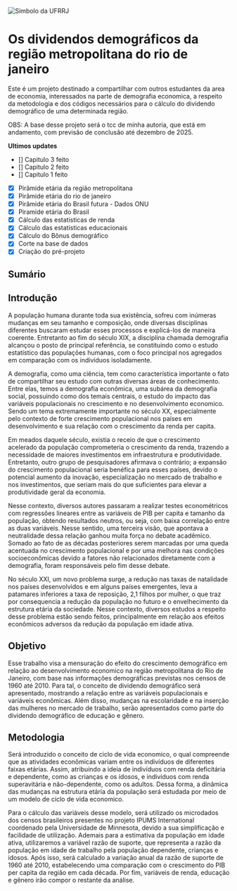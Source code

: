 ![Simbolo da UFRRJ](https://guiadoestudante.abril.com.br/wp-content/uploads/sites/4/2019/04/resumo-atualidades-demografia-e-envelhecimento-populacional.png?w=1024)
# Os dividendos demográficos da região metropolitana do rio de janeiro
Este é um projeto destinado a compartilhar com outros estudantes da area de economia, interessados na parte de demografia economica, a respeito da metodologia e dos códigos necessários para o cálculo do dividendo demográfico de uma determinada região.

OBS: A base desse projeto será o tcc de minha autoria, que está em andamento, com previsão de conclusão até dezembro de 2025.

**Ultimos updates**
- [] Capitulo 3 feito
- [] Capitulo 2 feito
- [] Capitulo 1 feito
- [x] Pirâmide etária da região metropolitana
- [x] Pirâmide etária do rio de janeiro
- [x] Pirâmide etária do Brasil futura - Dados ONU
- [x] Piramide etária do Brasil
- [x] Cálculo das estatisticas de renda
- [x] Cálculo das estatisticas educacionais
- [x] Cálculo do Bônus demográfico
- [x] Corte na base de dados
- [x] Criação do pré-projeto 

## Sumário

## Introdução 

A população humana durante toda sua existência, sofreu com inúmeras mudanças em seu tamanho e composição, onde diversas disciplinas diferentes buscaram estudar esses processos e explicá-los de maneira coerente. Entretanto ao fim do século XIX, a disciplina chamada demografia alcançou o posto de principal referência, se constituindo como o estudo estatístico das populações humanas, com o foco principal nos agregados em comparação com os indivíduos isoladamente.

A demografia, como uma ciência, tem como característica importante o fato de compartilhar seu estudo com outras diversas áreas de conhecimento. Entre elas, temos a demografia econômica, uma subárea da demografia social, possuindo como dos temais centrais, o estudo do impacto das variáveis populacionais no crescimento e no desenvolvimento economico. Sendo um tema extremamente importante no século XX, especialmente pelo contexto de forte crescimento populacional nos países em desenvolvimento e sua relação com o crescimento da renda per capita.

Em meados daquele século, existia o receio de que o crescimento acelerado da população comprometeria o crescimento da renda, trazendo a necessidade de maiores investimentos em infraestrutura e produtividade. Entretanto, outro grupo de pesquisadores afirmava o contrário; a expansão do crescimento populacional seria benéfica para esses países, devido o potencial aumento da inovação, especialização no mercado de trabalho e nos investimentos, que seriam mais do que suficientes para elevar a produtividade geral da economia.

Nesse contexto, diversos autores passaram a realizar testes econométricos com regressões lineares entre as variáveis de PIB per capita e tamanho da população, obtendo resultados neutros, ou seja, com baixa correlação entre as duas variáveis. Nesse sentido, uma terceira visão, que apontava a neutralidade dessa relação ganhou muita força no debate acadêmico. Somado ao fato de as décadas posteriores serem marcadas por uma queda acentuada no crescimento populacional e por uma melhora nas condições socioeconômicas devido a fatores não relacionados diretamente com a demografia, foram responsáveis pelo fim desse debate.

No século XXI, um novo problema surge, a redução nas taxas de natalidade nos países desenvolvidos e em alguns países emergentes, leva a patamares inferiores a taxa de reposição, 2,1 filhos por mulher, o que traz por consequencia a redução da população no futuro e o envelhecimento da estrutura etária da sociedade. Nesse contexto, diversos estudos a respeito desse problema estão sendo feitos, principalmente em relação aos efeitos econômicos adversos da redução da população em idade ativa.

## Objetivo

Esse trabalho visa a mensuração do efeito do crescimento demográfico em relação ao desenvolvimento economico na região metropolitana do Rio de Janeiro, com base nas informações demográficas previstas nos censos de 1960 até 2010. Para tal, o conceito de dividendo demográfico será apresentado, mostrando a relação entre as variáveis populacionais e variáveis econômicas. Além disso, mudanças na escolaridade e na inserção das mulheres no mercado de trabalho, serão apresentados como parte do dividendo demográfico de educação e gênero.

## Metodologia

Será introduzido o conceito de ciclo de vida economico, o qual compreende que as atividades econômicas variam entre os indivíduos de diferentes faixas etárias. Assim, atribuindo a ideia de indivíduos com renda deficitária e dependente, como as crianças e os idosos, e indivíduos com renda superavitária e não-dependente, como os adultos. Dessa forma, a dinâmica das mudanças na estrutura etária da população será estudada por meio de um modelo de ciclo de vida economico.

Para o cálculo das variáveis desse modelo, será utilizado os microdados dos censos brasileiros presentes no projeto IPUMS International coordenado pela Universidade de Minnesota, devido a sua simplificação e facilidade de utilização. Ademais para a estimativa da população em idade ativa, utilizaremos a variável razão de suporte, que representa a razão da população em idade de trabalho pela população dependente, crianças e idosos. Após isso, será calculado a variação anual da razão de suporte de 1960 até 2010, estabelecendo uma comparação com o crescimento do PIB per capita da região em cada década. Por fim, variáveis de renda, educação e gênero irão compor o restante da análise.
